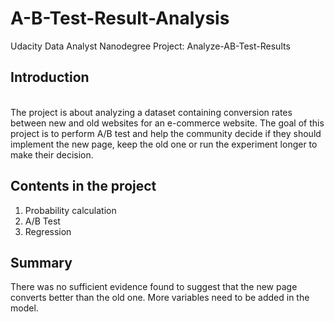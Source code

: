 # A-B-Test-Result-Analysis
Udacity Data Analyst Nanodegree Project: Analyze-AB-Test-Results
## Introduction
<br>The project is about analyzing a dataset containing conversion rates between new and old websites for an e-commerce website.
The goal of this project is to perform A/B test and help the community decide if they should implement the new page, keep the old one or run the experiment longer to make their decision.
## Contents in the project
1. Probability calculation
2. A/B Test
3. Regression
## Summary
There was no sufficient evidence found to suggest that the new page converts better than the old one. More variables need to be added in the model.
